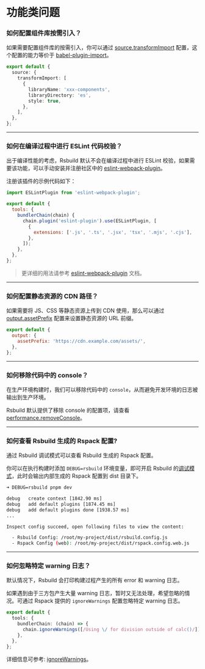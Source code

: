 # 功能类问题

### 如何配置组件库按需引入？

如果需要配置组件库的按需引入，你可以通过 [source.transformImport](/config/options/source#sourcetransformimport) 配置，这个配置的能力等价于 [babel-plugin-import](https://npmjs.com/package/babel-plugin-import)。

```ts
export default {
  source: {
    transformImport: [
      {
        libraryName: 'xxx-components',
        libraryDirectory: 'es',
        style: true,
      },
    ],
  },
};
```

---

### 如何在编译过程中进行 ESLint 代码校验？

出于编译性能的考虑，Rsbuild 默认不会在编译过程中进行 ESLint 校验，如果需要该功能，可以手动安装并注册社区中的 [eslint-webpack-plugin](https://github.com/webpack-contrib/eslint-webpack-plugin)。

注册该插件的示例代码如下：

```js
import ESLintPlugin from 'eslint-webpack-plugin';

export default {
  tools: {
    bundlerChain(chain) {
      chain.plugin('eslint-plugin').use(ESLintPlugin, [
        {
          extensions: ['.js', '.ts', '.jsx', 'tsx', '.mjs', '.cjs'],
        },
      ]);
    },
  },
};
```

> 更详细的用法请参考 [eslint-webpack-plugin](https://github.com/webpack-contrib/eslint-webpack-plugin) 文档。

---

### 如何配置静态资源的 CDN 路径？

如果需要将 JS、CSS 等静态资源上传到 CDN 使用，那么可以通过 [output.assetPrefix](/config/options/output#outputassetprefix) 配置来设置静态资源的 URL 前缀。

```js
export default {
  output: {
    assetPrefix: 'https://cdn.example.com/assets/',
  },
};
```

---

### 如何移除代码中的 console？

在生产环境构建时，我们可以移除代码中的 `console`，从而避免开发环境的日志被输出到生产环境。

Rsbuild 默认提供了移除 console 的配置项，请查看 [performance.removeConsole](/config/options/performance#performanceremoveconsole)。

---

### 如何查看 Rsbuild 生成的 Rspack 配置?

通过 Rsbuild 调试模式可以查看 Rsbuild 生成的 Rspack 配置。

你可以在执行构建时添加 `DEBUG=rsbuild` 环境变量，即可开启 Rsbuild 的[调试模式](/guide/debug/debug-mode)，此时会输出内部生成的 Rspack 配置到 dist 目录下。

```bash
➜ DEBUG=rsbuild pnpm dev

debug   create context [1842.90 ms]
debug   add default plugins [1874.45 ms]
debug   add default plugins done [1938.57 ms]
...

Inspect config succeed, open following files to view the content:

  - Rsbuild Config: /root/my-project/dist/rsbuild.config.js
  - Rspack Config (web): /root/my-project/dist/rspack.config.web.js
```

---

### 如何忽略特定 warning 日志？

默认情况下，Rsbuild 会打印构建过程产生的所有 error 和 warning 日志。

如果遇到由于三方包产生大量 warning 日志，暂时又无法处理，希望忽略的情况。可通过 Rspack 提供的 `ignoreWarnings` 配置忽略特定 warning 日志。

```ts
export default {
  tools: {
    bundlerChain: (chain) => {
      chain.ignoreWarnings([/Using \/ for division outside of calc()/]);
    },
  },
};
```

详细信息可参考: [ignoreWarnings](https://webpack.js.org/configuration/other-options/#ignorewarnings)。
